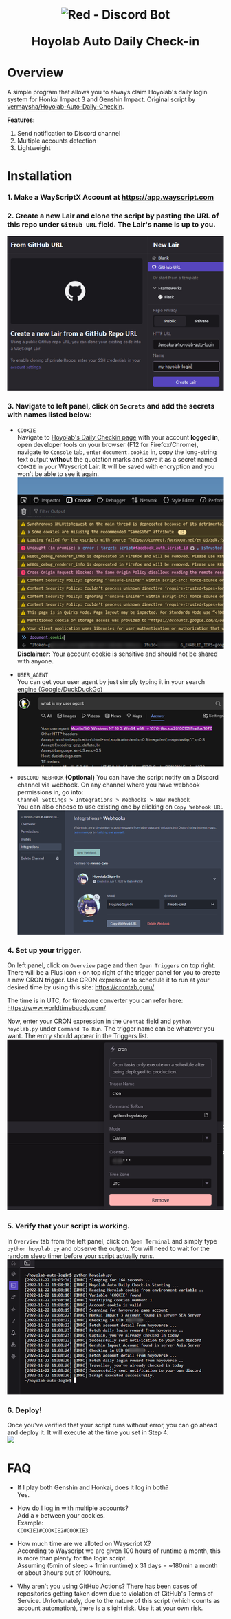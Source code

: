 <h1 align="center">
  <img src="https://imgur.com/L54eATql.png" alt="Red - Discord Bot">
  <p><b>Hoyolab Auto Daily Check-in</b></p>
</h1>

# Overview
A simple program that allows you to always claim Hoyolab's daily login system for Honkai Impact 3 and Genshin Impact. Original script by [vermaysha/Hoyolab-Auto-Daily-Checkin](https://github.com/vermaysha/Hoyolab-Auto-Daily-Checkin).

**Features:**
1. Send notification to Discord channel
2. Multiple accounts detection
3. Lightweight

# Installation
### 1. Make a WayScriptX Account at https://app.wayscript.com

### 2. Create a new Lair and clone the script by pasting the URL of this repo under `GitHub URL` field. The Lair's name is up to you.  
![](images/1.png)

### 3. Navigate to left panel, click on `Secrets` and add the secrets with names listed below:
- `COOKIE`  
Navigate to [Hoyolab's Daily Checkin page](https://act.hoyolab.com/ys/event/signin-sea-v3/index.html?act_id=e202102251931481&lang=en-us) with your account __logged in__, open developer tools on your browser (F12 for Firefox/Chrome), navigate to `Console` tab, enter `document.cookie` in, copy the long-string text output **without** the quotation marks and save it as a secret named `COOKIE` in your Wayscript Lair. It will be saved with encryption and you won't be able to see it again.
![](images/3.png)  
**Disclaimer:** Your account cookie is sensitive and should not be shared with anyone.

- `USER_AGENT`  
You can get your user agent by just simply typing it in your search engine (Google/DuckDuckGo)  
![](images/4.png)

- `DISCORD_WEBHOOK` **(Optional)**
You can have the script notify on a Discord channel via webhook. On any channel where you have webhook permissions in, go into:  
`Channel Settings > Integrations > Webhooks > New Webhook`  
You can also choose to use existing one by clicking on `Copy Webhook URL`  
![](images/5.png)

### 4. Set up your trigger.
On left panel, click on `Overview` page and then `Open Triggers` on top right. There will be a Plus icon `+` on top right of the trigger panel for you to create a new CRON trigger. Use CRON expression to schedule it to run at your desired time by using this site: https://crontab.guru/  

The time is in UTC, for timezone converter you can refer here: https://www.worldtimebuddy.com/  

Now, enter your CRON expression in the `Crontab` field and `python hoyolab.py` under `Command To Run`. The trigger name can be whatever you want. The entry should appear in the Triggers list.  
![](images/6.png)

### 5. Verify that your script is working.
In `Overview` tab from the left panel, click on `Open Terminal` and simply type `python hoyolab.py` and observe the output. You will need to wait for the random sleep timer before your script actually runs.
![](images/7.png) 

### 6. Deploy!
Once you've verified that your script runs without error, you can go ahead and deploy it. It will execute at the time you set in Step 4.  
![](https://i.imgur.com/UJbdZLF.png)

# FAQ 
- If I play both Genshin and Honkai, does it log in both?  
Yes.

- How do I log in with multiple accounts?  
Add a `#` between your cookies.  
Example:  
```COOKIE1#COOKIE2#COOKIE3```

- How much time are we alloted on Wayscript X?  
According to Wayscript we are given 100 hours of runtime a month, this is more than plenty for the login script.  
Assuming (5min of sleep + 1min runtime) x 31 days = ~180min a month or about 3hours out of 100hours.

- Why aren't you using GitHub Actions?
There has been cases of repositories getting taken down due to violation of GitHub's Terms of Service. Unfortunately, due to the nature of this script (which counts as account automation), there is a slight risk. Use it at your own risk.